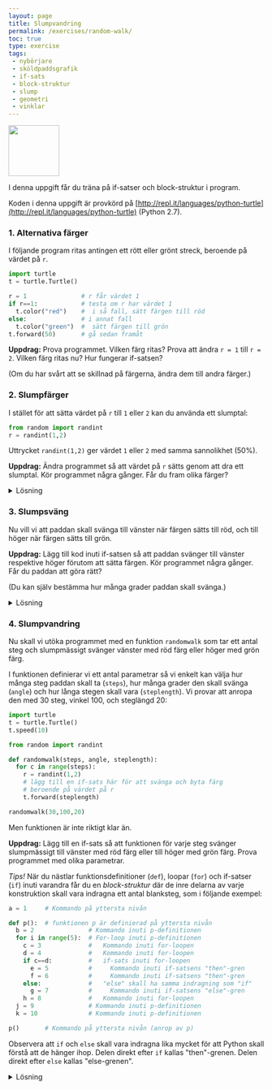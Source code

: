 ```yaml
---
layout: page
title: Slumpvandring
permalink: /exercises/random-walk/
toc: true
type: exercise
tags:
 - nybörjare
 - sköldpaddsgrafik
 - if-sats
 - block-struktur
 - slump
 - geometri
 - vinklar
---
```

<img src="fig-randomwalk.png" height="100">

I denna uppgift får du träna på if-satser och block-struktur i program.

Koden i denna uppgift är provkörd på [http://repl.it/languages/python-turtle](http://repl.it/languages/python-turtle) (Python 2.7).

### 1. Alternativa färger

I följande program ritas antingen ett rött eller grönt streck, beroende på värdet på `r`.

```python
import turtle
t = turtle.Turtle()

r = 1               # r får värdet 1
if r==1:            # testa om r har värdet 1
  t.color("red")    #  i så fall, sätt färgen till röd
else:               # i annat fall
  t.color("green")  #  sätt färgen till grön
t.forward(50)       # gå sedan framåt
```

**Uppdrag:** Prova programmet. Vilken färg ritas? Prova att ändra `r = 1` till `r = 2`. Vilken färg ritas nu? Hur fungerar if-satsen?

(Om du har svårt att se skillnad på färgerna, ändra dem till andra färger.)

### 2. Slumpfärger

I stället för att sätta värdet på `r` till `1` eller `2` kan du använda ett slumptal:

```python
from random import randint
r = randint(1,2)
```

Uttrycket `randint(1,2)` ger värdet `1` eller `2` med samma sannolikhet (50%).

**Uppdrag:** Ändra programmet så att värdet på `r` sätts genom att dra ett slumptal. Kör programmet några gånger. Får du fram olika färger?

<details>
<summary markdown="span">
Lösning
</summary>
<pre>
import turtle
t = turtle.Turtle()

from random import randint
r = randint(1,2)

if r==1:
  t.color("red")
else:
  t.color("green")
t.forward(50)
</pre>
</details>


### 3. Slumpsväng

Nu vill vi att paddan skall svänga till vänster när färgen sätts till röd, och till höger när färgen sätts till grön.

**Uppdrag:** Lägg till kod inuti if-satsen så att paddan svänger till vänster respektive höger förutom att sätta färgen. Kör programmet några gånger. Får du paddan att göra rätt?

(Du kan själv bestämma hur många grader paddan skall svänga.)

<details>
<summary markdown="span">
Lösning
</summary>
<pre>
import turtle
t = turtle.Turtle()

from random import randint
r = randint(1,2)

if r==1:
  t.color("red")
  t.left(45)
else:
  t.color("green")
  t.right(45)
t.forward(50)
</pre>
</details>



### 4. Slumpvandring

Nu skall vi utöka programmet med en funktion `randomwalk` som tar ett antal steg och slumpmässigt svänger vänster med röd färg eller höger med grön färg.

I funktionen definierar vi ett antal parametrar så vi enkelt kan välja hur många steg paddan skall ta (`steps`), hur många grader den skall svänga (`angle`) och hur långa stegen skall vara (`steplength`). Vi provar att anropa den med 30 steg, vinkel 100, och steglängd 20:

```python
import turtle
t = turtle.Turtle()
t.speed(10)

from random import randint

def randomwalk(steps, angle, steplength):
  for c in range(steps):
    r = randint(1,2)
    # lägg till en if-sats här för att svänga och byta färg
    # beroende på värdet på r
    t.forward(steplength)

randomwalk(30,100,20)
```
Men funktionen är inte riktigt klar än.

**Uppdrag:** Lägg till en if-sats så att funktionen för varje steg svänger slumpmässigt till vänster med röd färg eller till höger med grön färg. Prova programmet med olika parametrar.

*Tips!* När du nästlar funktionsdefinitioner (`def`), loopar (`for`) och if-satser (`if`) inuti varandra får du en *block-struktur* där de inre delarna av varje konstruktion skall vara indragna ett antal blanksteg, som i följande exempel:

```python
a = 1     # Kommando på yttersta nivån

def p():  # funktionen p är definierad på yttersta nivån
  b = 2               # Kommando inuti p-definitionen
  for i in range(5):  # For-loop inuti p-definitionen
    c = 3             #   Kommando inuti for-loopen
    d = 4             #   Kommando inuti for-loopen
    if c==d:          #   if-sats inuti for-loopen
      e = 5           #     Kommando inuti if-satsens "then"-gren
      f = 6           #     Kommando inuti if-satsens "then"-gren
    else:             #   "else" skall ha samma indragning som "if"
      g = 7           #     Kommando inuti if-satsens "else"-gren
    h = 8             #   Kommando inuti for-loopen
  j = 9               # Kommando inuti p-definitionen
  k = 10              # Kommando inuti p-definitionen

p()       # Kommando på yttersta nivån (anrop av p)
```

Observera att `if` och `else` skall vara indragna lika mycket för att Python skall förstå att de hänger ihop. Delen direkt efter `if` kallas "then"-grenen. Delen direkt efter `else` kallas "else-grenen".

<details>
<summary markdown="span">
Lösning
</summary>
<p>Programmet bör se ut så här:</p>
<pre>
import turtle
t = turtle.Turtle()
t.speed(10)

from random import randint

def randomwalk(steps, angle, steplength):
 for i in range(steps):
   r = randint(1,2)
   if r == 1:
     t.color("red")
     t.left(angle)
   else:
     t.color("green")
     t.right(angle)
   t.forward(steplength)

randomwalk(30,100,20)
</pre>
</details>
